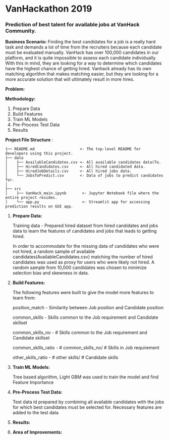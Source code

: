 # VanHackathon 2019
### Prediction of best talent for available jobs at VanHack Community.

**Business Scenario:** Finding the best candidates for a job is a really hard task and demands a lot of time from the recruiters because each candidate must be evaluated manually. VanHack has over 100,000 candidates in our platform, and it is quite impossible to assess each candidate individually. With this in mind, they are looking for a way to determine which candidates have the highest chance of getting hired. Vanhack already has its own matching algorithm that makes matching easier, but they are looking for a more accurate solution that will ultimately result in more hires. 

**Problem:**

**Methodology:**

1. Prepare Data
2. Build Features
3. Train ML Models
4. Pre-Process Test Data
5. Results

 **Project File Structure** :
```
├── README.md                    <- The top-level README for developers using this project.
├── data
│    ├── AvailableCandidates.csv <- All available candidates data(To.   
│    ├── HiredCandidates.csv     <- All hired candidated data.
│    ├── HiredJobDetails.csv     <- All hired jobs data.
│    └── JobsToPredict.csv       <- Data of jobs to predict candidates for.
│
├── src
│    ├── VanHack_main.ipynb       <- Jupyter Notebook file where the entire project resides. 
│    └── app.py                   <- Streamlit app for accessing prediction results on GUI app.

```
1. **Prepare Data:**

   Training data - Prepared hired dataset from hired candidates and jobs data to learn the features of candidates and jobs that leads to getting hired. 

   In order to accommodate for the missing data of candidates who were not hired, a random sample of available candidates(AvailableCandidates.csv) matching the number of hired candidates was used as proxy for users who were likely not hired. A random sample from 10,000 candidates was chosen to minimize selection bias and skewness in data.

2. **Build Features:**

   The following features were built to give the model more features to learn from:

   position_match - Similarity between Job position and Candidate position

   common_skills - Skills common to the Job requirement and Candidate skillset

   common_skills_no - # Skills common to the Job requirement and Candidate skillset

   common_skills_ratio - # common_skills_no/ # Skills in Job requirement

   other_skills_ratio - # other skills/ # Candidate skills

   

3. **Train ML Models:**

   Tree based algorithm, Light GBM was used to train the model and find Feature Importance

4. **Pre-Process Test Data:**

   Test data id prepared by combining all available candidates with the jobs for which best candidates must be selected for. Necessary features are added to the test data

5. **Results:**

6. **Area of Improvements:**
